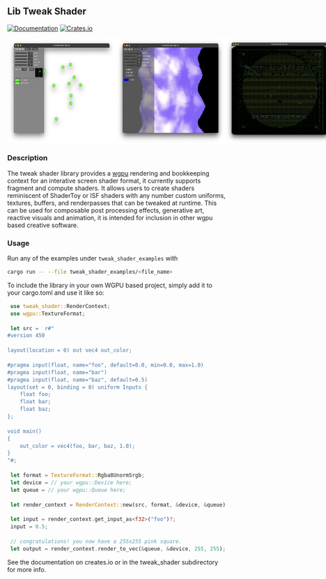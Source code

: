 
## Lib Tweak Shader

[![Documentation](https://docs.rs/tweak_shader/badge.svg)](https://docs.rs/tweak_shader)
[![Crates.io](https://img.shields.io/crates/v/tweak_shader.svg)](https://crates.io/crates/tweak_shader)

 <div style="display: flex; flex-direction: row; justify-content: space-between;">
  <img width=250; src="media/sc1.png" alt="screenshot of use" style="flex: 1; max-width: 100%; height: auto;">
  <img width=250; src="media/sc2.png" alt="screenshot of use" style="flex: 1; max-width: 100%; height: auto;">
  <img width=250; src="media/sc3.png" alt="screenshot of use" style="flex: 1; max-width: 100%; height: auto;">
</div>

### Description

The tweak shader library provides a [wgpu](https://github.com/gfx-rs/wgpu) rendering and bookkeeping context for an interative screen shader format, it currently supports fragment and compute shaders.
It allows users to create shaders reminiscent of ShaderToy or ISF shaders with any number custom uniforms, textures, buffers, and renderpasses that can be tweaked at runtime. This can be used for 
composable post processing effects, generative art, reactive visuals and animation, it is intended for inclusion in other wgpu based creative software.


### Usage

Run any of the examples under `tweak_shader_examples` with

```bash
cargo run -- --file tweak_shader_examples/<file_name>
```

To include the library in your own WGPU based project, simply add it to your cargo.toml and use it like so:

```Rust 
 use tweak_shader::RenderContext;
 use wgpu::TextureFormat;

 let src =  r#"
#version 450

layout(location = 0) out vec4 out_color;

#pragma input(float, name="foo", default=0.0, min=0.0, max=1.0)
#pragma input(float, name="bar")
#pragma input(float, name="baz", default=0.5)
layout(set = 0, binding = 0) uniform Inputs {
    float foo;
    float bar;
    float baz;
};

void main()
{
    out_color = vec4(foo, bar, baz, 1.0);
}
"#;

 let format = TextureFormat::Rgba8UnormSrgb;
 let device = // your wgpu::Device here;
 let queue = // your wgpu::Queue here;

 let render_context = RenderContext::new(src, format, &device, &queue).unwrap();

 let input = render_context.get_input_as<f32>("foo")?;
 input = 0.5;

 // congratulations! you now have a 255x255 pink square.
 let output = render_context.render_to_vec(&queue, &device, 255, 255);

```

See the documentation on creates.io or in the tweak_shader subdirectory for more info.
